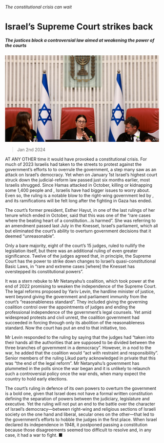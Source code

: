 ###### The constitutional crisis can wait

# Israel’s Supreme Court strikes back 

##### The justices block a controversial law aimed at weakening the power of the courts 

![image](images/20240106_MAP502.jpg) 

> Jan 2nd 2024 

AT ANY OTHER time it would have provoked a constitutional crisis. For much of 2023 Israelis had taken to the streets to protest against the government’s efforts to  to overrule the government, a step many saw as an attack on Israel’s democracy. Yet when on January 1st Israel’s highest court struck down the judicial-reform law passed just six months earlier, most Israelis shrugged. Since Hamas attacked in October, killing or kidnapping some 1,400 people and , Israelis have had bigger issues to worry about. Even so, the ruling is a notable blow to the right-wing government led by , and its ramifications will be felt long after the fighting in Gaza has ended.

The court’s former president, Esther Hayut, in one of the last rulings of her tenure which ended in October, said that this was one of the “rare cases where the beating heart of a constitution…is harmed”. She was referring to an amendment passed last July in the Knesset, Israel’s parliament, which all but eliminated the court’s ability to overturn government decisions that it deemed “unreasonable”. 

Only a bare majority, eight of the court’s 15 judges, ruled to nullify the legislation itself, but there was an additional ruling of even greater significance. Twelve of the judges agreed that, in principle, the Supreme Court has the power to strike down changes to Israel’s quasi-constitutional Basic Laws, in “rare and extreme cases [where] the Knesset has overstepped its constitutional powers”. 

It was a stern rebuke to Mr Netanyahu’s coalition, which took power at the end of 2022 promising to weaken the independence of the Supreme Court. The legal reforms proposed by Yariv Levin, the hardline minister of justice, went beyond giving the government and parliament immunity from the court’s “reasonableness standard”. They included giving the governing coalition control over the appointments of judges and ending the professional independence of the government’s legal counsels. Yet amid widespread protests and civil unrest, the coalition government had succeeded in forcing through only its abolition of the reasonableness standard. Now the court has put an end to that initiative, too.

Mr Levin responded to the ruling by saying that the judges had “taken into their hands all the authorities that are supposed to be divided between the three branches of government in a democracy”. However, in a nod to the war, he added that the coalition would “act with restraint and responsibility”. Senior members of the ruling Likud party acknowledged in private that this was “the end of the legal reform”. Mr Netanyahu’s government has plummeted in the polls since the war began and it is unlikely to relaunch such a controversial policy once the war ends, when many expect the country to hold early elections. 

The court’s ruling in defence of its own powers to overturn the government is a bold one, given that Israel does not have a formal written constitution defining the separation of powers between the judiciary, legislature and executive. Yet the ruling will not put an end to the battle over the character of Israel’s democracy—between right-wing and religious sections of Israeli society on the one hand and liberal, secular ones on the other—that led to the government’s efforts to hobble the judges in the first place. When Israel declared its independence in 1948, it postponed passing a constitution because those disagreements seemed too difficult to resolve and, in any case, it had a war to fight. ■

